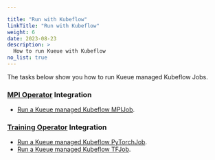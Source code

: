 ```yaml
---

title: "Run with Kubeflow"
linkTitle: "Run with Kubeflow"
weight: 6
date: 2023-08-23
description: >
  How to run Kueue with Kubeflow
no_list: true
---
```


The tasks below show you how to run Kueue managed Kubeflow Jobs.

### [MPI Operator](https://github.com/kubeflow/mpi-operator) Integration
- [Run a Kueue managed Kubeflow MPIJob](/docs/tasks/run_kubeflow_jobs/run_mpijobs).

### [Training Operator](https://github.com/kubeflow/training-operator) Integration
- [Run a Kueue managed Kubeflow PyTorchJob](/docs/tasks/run_kubeflow_jobs/run_pytorchjobs).
- [Run a Kueue managed Kubeflow TFJob](/docs/tasks/run_kubeflow_jobs/run_tfjobs).
